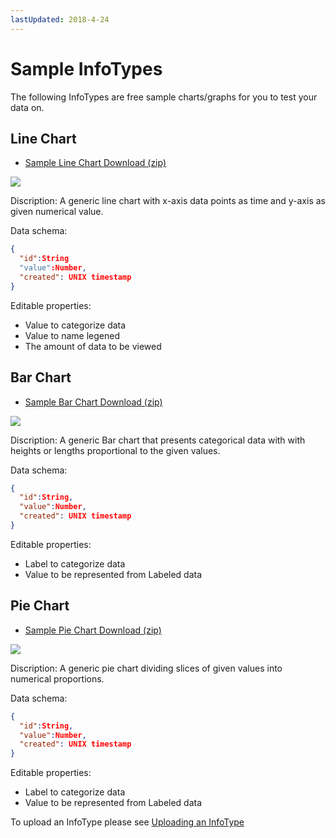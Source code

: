 ```yaml
---
lastUpdated: 2018-4-24
---
```


# Sample InfoTypes 

The following InfoTypes are free sample charts/graphs for you to test your data on. 

## Line Chart 

<ul> 
  <li><a href="/_asset/sample/linechart.zip" target="_blank">Sample Line Chart  Download (zip)</a></li> 
</ul> 

![](/_asset/images/InfoMotion/enebular-developers-template-linechart.png)

Discription: 
	A generic line chart with x-axis data points as time and y-axis as given numerical value. 

Data schema:
```json
{
  "id":String
  "value":Number,
  "created": UNIX timestamp
}
```

Editable properties: 
- Value to categorize data 
- Value to name legened 
- The amount of data to be viewed 

## Bar Chart 

<ul> 
  <li><a href="/_asset/sample/barchart.zip" target="_blank">Sample Bar Chart Download (zip)</a>
  </li> 
</ul> 

![](/_asset/images/InfoMotion/enebular-developers-template-barchart.png)


Discription: 
		A generic Bar chart that presents categorical data with with heights or lengths proportional to the given values. 

Data schema: 
```json
{
  "id":String,
  "value":Number,
  "created": UNIX timestamp
}
```

Editable properties: 
- Label to categorize data 
- Value to be represented from Labeled data 

## Pie Chart 

<ul> 
  <li> 
    <a href="/_asset/sample/piechart.zip" target="_blank">Sample Pie Chart Download (zip)</a></li> 
</ul> 

![](/_asset/images/InfoMotion/enebular-developers-template-piechart.png)


Discription: 
	A generic pie chart dividing slices of given values into numerical proportions. 
	
Data schema:
```json
{
  "id":String,
  "value":Number,
  "created": UNIX timestamp
}
```

Editable properties: 
- Label to categorize data 
- Value to be represented from Labeled data 

To upload an InfoType please see [Uploading an InfoType](./UploadInfoType.md) 

